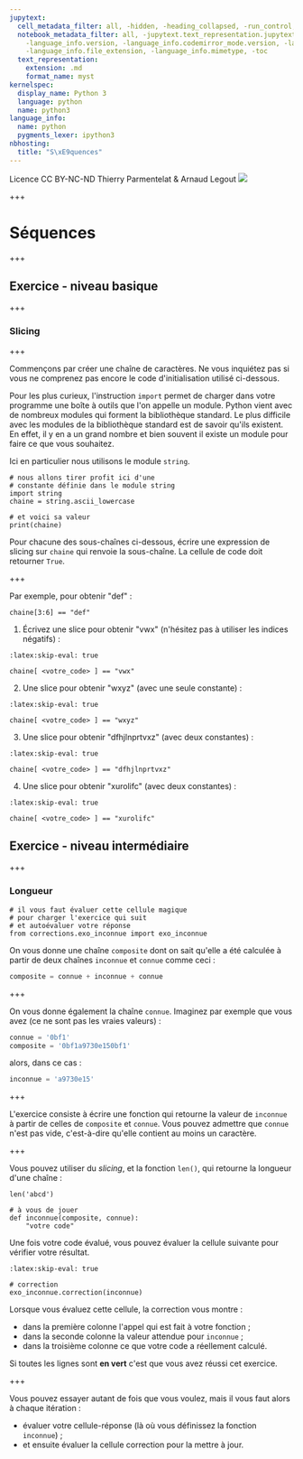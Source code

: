 ```yaml
---
jupytext:
  cell_metadata_filter: all, -hidden, -heading_collapsed, -run_control, -trusted
  notebook_metadata_filter: all, -jupytext.text_representation.jupytext_version, -jupytext.text_representation.format_version,
    -language_info.version, -language_info.codemirror_mode.version, -language_info.codemirror_mode,
    -language_info.file_extension, -language_info.mimetype, -toc
  text_representation:
    extension: .md
    format_name: myst
kernelspec:
  display_name: Python 3
  language: python
  name: python3
language_info:
  name: python
  pygments_lexer: ipython3
nbhosting:
  title: "S\xE9quences"
---
```


<div class="licence">
<span>Licence CC BY-NC-ND</span>
<span>Thierry Parmentelat &amp; Arnaud Legout</span>
<span><img src="media/both-logos-small-alpha.png" /></span>
</div>

+++

# Séquences

+++

## Exercice - niveau basique

+++

### Slicing

+++

Commençons par créer une chaîne de caractères. Ne vous inquiétez pas si vous ne comprenez pas encore le code d'initialisation utilisé ci-dessous.

Pour les plus curieux, l'instruction `import`  permet de charger dans votre programme une boîte à outils que l'on appelle un module. Python vient avec de nombreux modules qui forment la bibliothèque standard. Le plus difficile avec les modules de la bibliothèque standard est de savoir qu'ils existent. En effet, il y en a un grand nombre et bien souvent il existe un module pour faire ce que vous souhaitez.

Ici en particulier nous utilisons le module `string`.

```{code-cell} ipython3
# nous allons tirer profit ici d'une 
# constante définie dans le module string
import string
chaine = string.ascii_lowercase

# et voici sa valeur
print(chaine)
```

Pour chacune des sous-chaînes ci-dessous, écrire une expression de slicing sur `chaine` qui renvoie la sous-chaîne. La cellule de code doit retourner `True`.

+++

Par exemple, pour obtenir "def" :

```{code-cell} ipython3
chaine[3:6] == "def"
```

1) Écrivez une slice pour obtenir "vwx" (n'hésitez pas à utiliser les indices négatifs) :

```{code-cell} ipython3
:latex:skip-eval: true

chaine[ <votre_code> ] == "vwx"
```

2) Une slice pour obtenir "wxyz" (avec une seule constante) :

```{code-cell} ipython3
:latex:skip-eval: true

chaine[ <votre_code> ] == "wxyz"
```

3) Une slice pour obtenir "dfhjlnprtvxz" (avec deux constantes) :

```{code-cell} ipython3
:latex:skip-eval: true

chaine[ <votre_code> ] == "dfhjlnprtvxz"
```

4) Une slice pour obtenir "xurolifc" (avec deux constantes) :

```{code-cell} ipython3
:latex:skip-eval: true

chaine[ <votre_code> ] == "xurolifc"
```

## Exercice - niveau intermédiaire

+++

### Longueur

```{code-cell} ipython3
# il vous faut évaluer cette cellule magique
# pour charger l'exercice qui suit
# et autoévaluer votre réponse
from corrections.exo_inconnue import exo_inconnue
```

On vous donne une chaîne `composite` dont on sait qu'elle a été calculée à partir de deux chaînes `inconnue` et `connue` comme ceci :
```python
composite = connue + inconnue + connue
```

+++

On vous donne également la chaîne `connue`. Imaginez par exemple que vous avez (ce ne sont pas les vraies valeurs) :
```python
connue = '0bf1'
composite = '0bf1a9730e150bf1'
```
alors, dans ce cas :
```python
inconnue = 'a9730e15'
```

+++

L'exercice consiste à écrire une fonction qui retourne la valeur de `inconnue` à partir de celles de `composite` et `connue`. Vous pouvez admettre que `connue` n'est pas vide, c'est-à-dire qu'elle contient au moins un caractère.

+++

Vous pouvez utiliser du *slicing*, et la fonction `len()`, qui retourne la longueur d'une chaîne :

```{code-cell} ipython3
len('abcd')
```

```{code-cell} ipython3
# à vous de jouer
def inconnue(composite, connue):
    "votre code"
```

Une fois votre code évalué, vous pouvez évaluer la cellule suivante pour vérifier votre résultat.

```{code-cell} ipython3
:latex:skip-eval: true

# correction
exo_inconnue.correction(inconnue)
```

Lorsque vous évaluez cette cellule, la correction vous montre :

* dans la première colonne l'appel qui est fait à votre fonction ;
* dans la seconde colonne la valeur attendue pour `inconnue` ;
* dans la troisième colonne ce que votre code a réellement calculé.

Si toutes les lignes sont **en vert** c'est que vous avez réussi cet exercice.

+++

Vous pouvez essayer autant de fois que vous voulez, mais il vous faut alors à chaque itération :

* évaluer votre cellule-réponse (là où vous définissez la fonction `inconnue`) ;
* et ensuite évaluer la cellule correction pour la mettre à jour.

